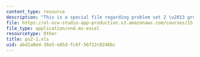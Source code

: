 ```yaml
---
content_type: resource
description: "This is a special file regarding problem set 2 \u2013 group 1."
file: https://ol-ocw-studio-app-production.s3.amazonaws.com/courses/15-053-optimization-methods-in-management-science-spring-2013/abd1a0ed38a5e85dfc6f56f22c0248bc_ps2-1.xls
file_type: application/vnd.ms-excel
resourcetype: Other
title: ps2-1.xls
uid: abd1a0ed-38a5-e85d-fc6f-56f22c0248bc
---
```

